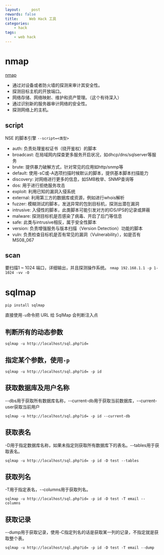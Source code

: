 ```yaml
---
layout:     post
rewards: false
title:     Web Hack 工具
categories:
    - hack
tags:
    - web hack
---
```


# nmap
[nmap](https://nmap.org/download.html)

- 通过对设备或者防火墙的探测来审计其安全性。
- 探测目标主机的开放端口。
- 网络存储、网络映射、维护和资产管理。（这个有待深入）
- 通过识别新的服务器审计网络的安全性。
- 探测网络上的主机。
## script
NSE 的脚本引擎 `--script=<类型>`

- auth: 负责处理鉴权证书（绕开鉴权）的脚本
- broadcast: 在局域网内探查更多服务开启状况，如dhcp/dns/sqlserver等服务
- brute: 提供暴力破解方式，针对常见的应用如http/snmp等
- default: 使用-sC或-A选项扫描时候默认的脚本，提供基本脚本扫描能力
- discovery: 对网络进行更多的信息，如SMB枚举、SNMP查询等
- dos: 用于进行拒绝服务攻击
- exploit: 利用已知的漏洞入侵系统
- external: 利用第三方的数据库或资源，例如进行whois解析
- fuzzer: 模糊测试的脚本，发送异常的包到目标机，探测出潜在漏洞
- intrusive: 入侵性的脚本，此类脚本可能引发对方的IDS/IPS的记录或屏蔽
- malware: 探测目标机是否感染了病毒、开启了后门等信息
- safe: 此类与intrusive相反，属于安全性脚本
- version: 负责增强服务与版本扫描（Version Detection）功能的脚本
- vuln: 负责检查目标机是否有常见的漏洞（Vulnerability），如是否有MS08_067

## scan
要扫描1 ~ 1024 端口，详细输出，并且探测操作系统。
`nmap 192.168.1.1 -p 1-1024 -vv -O`

# sqlmap

`pip install sqlmap`

直接使用`-u`命令把 URL 给 SqlMap 会判断注入点

## 判断所有的动态参数

`sqlmap -u http://localhost/sql.php?id=`
## 指定某个参数，使用`-p`

`sqlmap -u http://localhost/sql.php?id= -p id`


## 获取数据库及用户名称

--dbs用于获取所有数据库名称，--current-db用于获取当前数据库，--current-user获取当前用户

`sqlmap -u http://localhost/sql.php?id= -p id --current-db`

## 获取表名

-D用于指定数据库名称，如果未指定则获取所有数据库下的表名。--tables用于获取表名。

`sqlmap -u http://localhost/sql.php?id= -p id -D test --tables`

## 获取列名

-T用于指定表名，--columns用于获取列名。

`sqlmap -u http://localhost/sql.php?id= -p id -D test -T email --columns`

## 获取记录

--dump用于获取记录，使用-C指定列名的话是获取某一列的记录，不指定就是获取整个表。

`sqlmap -u http://localhost/sql.php?id= -p id -D test -T email --dump`